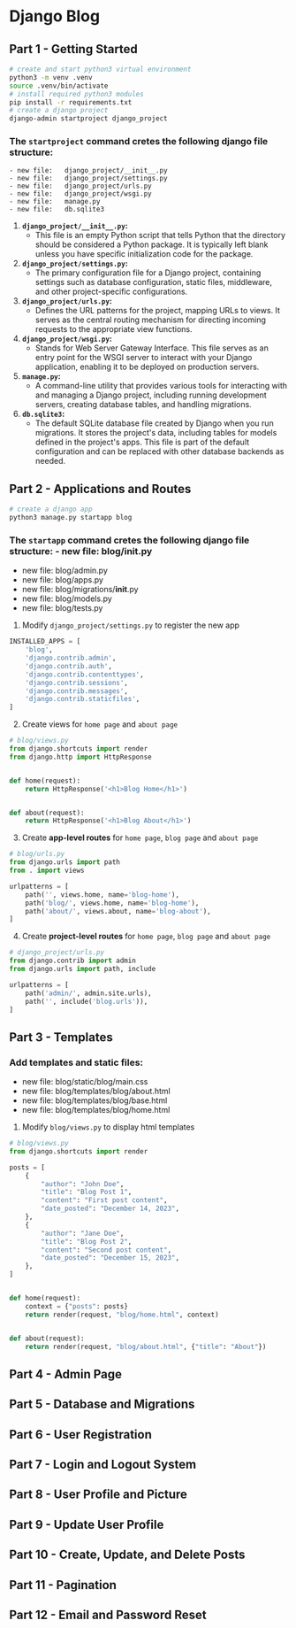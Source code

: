 # Django Blog

## Part 1 - Getting Started
```bash
# create and start python3 virtual environment 
python3 -m venv .venv
source .venv/bin/activate
# install required python3 modules 
pip install -r requirements.txt
# create a django project
django-admin startproject django_project
```

### The `startproject` command cretes the following django file structure:
	- new file:   django_project/__init__.py
	- new file:   django_project/settings.py
	- new file:   django_project/urls.py
	- new file:   django_project/wsgi.py
	- new file:   manage.py
	- new file:   db.sqlite3

1. **`django_project/__init__.py`:**
   - This file is an empty Python script that tells Python that the directory should be considered a Python package. It is typically left blank unless you have specific initialization code for the package.
2. **`django_project/settings.py`:**
   - The primary configuration file for a Django project, containing settings such as database configuration, static files, middleware, and other project-specific configurations.
3. **`django_project/urls.py`:**
   - Defines the URL patterns for the project, mapping URLs to views. It serves as the central routing mechanism for directing incoming requests to the appropriate view functions.
4. **`django_project/wsgi.py`:**
   - Stands for Web Server Gateway Interface. This file serves as an entry point for the WSGI server to interact with your Django application, enabling it to be deployed on production servers.
5. **`manage.py`:**
   - A command-line utility that provides various tools for interacting with and managing a Django project, including running development servers, creating database tables, and handling migrations.
6. **`db.sqlite3`:**
   - The default SQLite database file created by Django when you run migrations. It stores the project's data, including tables for models defined in the project's apps. This file is part of the default configuration and can be replaced with other database backends as needed.

## Part 2 - Applications and Routes
```bash
# create a django app
python3 manage.py startapp blog
```
### The `startapp` command cretes the following django file structure: - new file:   blog/__init__.py
   - new file:   blog/admin.py
   - new file:   blog/apps.py
   - new file:   blog/migrations/__init__.py
   - new file:   blog/models.py
   - new file:   blog/tests.py

1. Modify `django_project/settings.py` to register the new app
```python
INSTALLED_APPS = [
    'blog',
    'django.contrib.admin',
    'django.contrib.auth',
    'django.contrib.contenttypes',
    'django.contrib.sessions',
    'django.contrib.messages',
    'django.contrib.staticfiles',
]
```

2. Create views for `home page` and `about page`
```python
# blog/views.py
from django.shortcuts import render
from django.http import HttpResponse


def home(request):
    return HttpResponse('<h1>Blog Home</h1>')


def about(request):
    return HttpResponse('<h1>Blog About</h1>')
```

3. Create **app-level routes** for `home page`, `blog page` and `about page`
```python
# blog/urls.py
from django.urls import path
from . import views

urlpatterns = [
    path('', views.home, name='blog-home'),
    path('blog/', views.home, name='blog-home'),
    path('about/', views.about, name='blog-about'),
]
```

4. Create **project-level routes** for `home page`, `blog page` and `about page`
```python
# django_project/urls.py
from django.contrib import admin
from django.urls import path, include

urlpatterns = [
    path('admin/', admin.site.urls),
    path('', include('blog.urls')),
]
```

## Part 3 - Templates

### Add templates and static files: 
   - new file:   blog/static/blog/main.css
   - new file:   blog/templates/blog/about.html
   - new file:   blog/templates/blog/base.html
   - new file:   blog/templates/blog/home.html

1. Modify `blog/views.py` to display html templates
```python
# blog/views.py
from django.shortcuts import render

posts = [
    {
        "author": "John Doe",
        "title": "Blog Post 1",
        "content": "First post content",
        "date_posted": "December 14, 2023",
    },
    {
        "author": "Jane Doe",
        "title": "Blog Post 2",
        "content": "Second post content",
        "date_posted": "December 15, 2023",
    },
]


def home(request):
    context = {"posts": posts}
    return render(request, "blog/home.html", context)


def about(request):
    return render(request, "blog/about.html", {"title": "About"})
```

## Part 4 - Admin Page

## Part 5 - Database and Migrations

## Part 6 - User Registration

## Part 7 - Login and Logout System

## Part 8 - User Profile and Picture

## Part 9 - Update User Profile

## Part 10 - Create, Update, and Delete Posts

## Part 11 - Pagination

## Part 12 - Email and Password Reset
